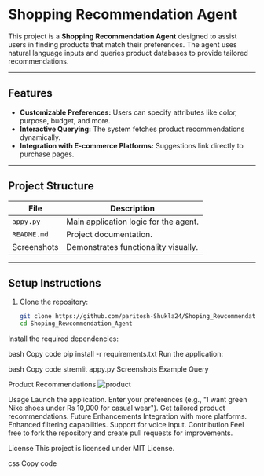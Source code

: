 # Shopping Recommendation Agent

This project is a **Shopping Recommendation Agent** designed to assist users in finding products that match their preferences. The agent uses natural language inputs and queries product databases to provide tailored recommendations.

---

## Features

- **Customizable Preferences:** Users can specify attributes like color, purpose, budget, and more.
- **Interactive Querying:** The system fetches product recommendations dynamically.
- **Integration with E-commerce Platforms:** Suggestions link directly to purchase pages.

---

## Project Structure

| **File**      | **Description**                         |
|----------------|-----------------------------------------|
| `appy.py`      | Main application logic for the agent.   |
| `README.md`    | Project documentation.                 |
| Screenshots    | Demonstrates functionality visually.    |

---

## Setup Instructions

1. Clone the repository:
   ```bash
   git clone https://github.com/paritosh-Shukla24/Shoping_Rewcommendation_Agent.git
   cd Shoping_Rewcommendation_Agent

Install the required dependencies:

bash
Copy code
pip install -r requirements.txt
Run the application:

bash
Copy code
stremlit appy.py
Screenshots
Example Query



Product Recommendations
![product](https://github.com/paritosh-Shukla24/Shoping_Rewcommendation_Agent/blob/main/Screenshot%202025-01-05%20205434.png)

Usage
Launch the application.
Enter your preferences (e.g., "I want green Nike shoes under Rs 10,000 for casual wear").
Get tailored product recommendations.
Future Enhancements
Integration with more platforms.
Enhanced filtering capabilities.
Support for voice input.
Contribution
Feel free to fork the repository and create pull requests for improvements.

License
This project is licensed under MIT License.

css
Copy code

 






